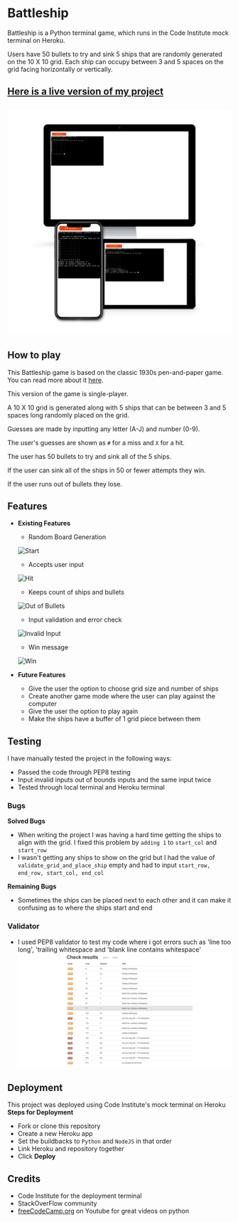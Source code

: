 # Battleship
Battleship is a Python terminal game, which runs in the Code Institute mock terminal on Heroku.

Users have 50 bullets to try and sink 5 ships that are randomly generated on the 10 X 10 grid. Each ship can occupy between 3 and 5 spaces on the grid facing horizontally or vertically.

## [Here is a live version of my project](https://pp-3-python.herokuapp.com/)
![Responsive Mockup](media/images/MockUp.png)
---
## How to play
This Battleship game is based on the classic 1930s pen-and-paper game. You can read more about it [here](https://en.wikipedia.org/wiki/Battleship_(game)).

This version of the game is single-player. 

A 10 X 10 grid is generated along with 5 ships that can be between 3 and 5 spaces long randomly placed on the grid.

Guesses are made by inputting any letter (A-J) and number (0-9). 

The user's guesses are shown as `#` for a miss and `X` for a hit.

The user has 50 bullets to try and sink all of the 5 ships. 

If the user can sink all of the ships in 50 or fewer attempts they win.

If the user runs out of bullets they lose.

## Features
- __Existing Features__
  - Random Board Generation

  ![Start](media/images/Start.png)
  - Accepts user input

  ![Hit](media/images/ShipHit.png)
  - Keeps count of ships and bullets

  ![Out of Bullets](media/images/OutofBullets.png)
  - Input validation and error check

  ![Invalid Input](media/images/Incorrect.png)
  - Win message

  ![Win](media/images/Win.png)
- __Future Features__
  - Give the user the option to choose grid size and number of ships
  - Create another game mode where the user can play against the computer
  - Give the user the option to play again 
  - Make the ships have a buffer of 1 grid piece between them

## Testing
I have manually tested the project in the following ways:
  - Passed the code through PEP8 testing 
  - Input invalid inputs out of bounds inputs and the same input twice
  - Tested through local terminal and Heroku terminal

  ### Bugs
__Solved Bugs__
  - When writing the project I was having a hard time getting the ships to align with the grid. I fixed this problem by `adding 1` to `start_col` and `start_row`
  - I wasn't getting any ships to show on the grid but I had the value of `validate_grid_and_place_ship` empty and had to input `start_row, end_row, start_col, end_col`

__Remaining Bugs__
  - Sometimes the ships can be placed next to each other and it can make it confusing as to where the ships start and end

  ### Validator
  - I used PEP8 validator to test my code where i got errors such as 'line too long', 'trailing whitespace and 'blank line contains whitespace'
  ![PEP8Testing](media/images/PEP8Results.png)

  ## Deployment
  This project was deployed using Code Institute's mock terminal on Heroku
__Steps for Deployment__
  - Fork or clone this repository
  - Create a new Heroku app
  - Set the buildbacks to `Python` and `NodeJS` in that order
  - Link Heroku and repository together
  - Click **Deploy**

  ## Credits
  - Code Institute for the deployment terminal 
  - StackOverFlow community 
  - [freeCodeCamp.org](https://www.youtube.com/c/Freecodecamp/playlists) on Youtube for great videos on python 